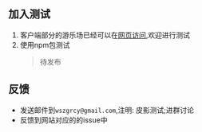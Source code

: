 ## 加入测试

1. 客户端部分的游乐场已经可以在[网页访问](/playground/group/form),欢迎进行测试
2. 使用npm包测试
   > 待发布

## 反馈

- 发送邮件到`wszgrcy@gmail.com`,注明: 皮影测试;进群讨论
- 反馈到网站对应的的issue中
